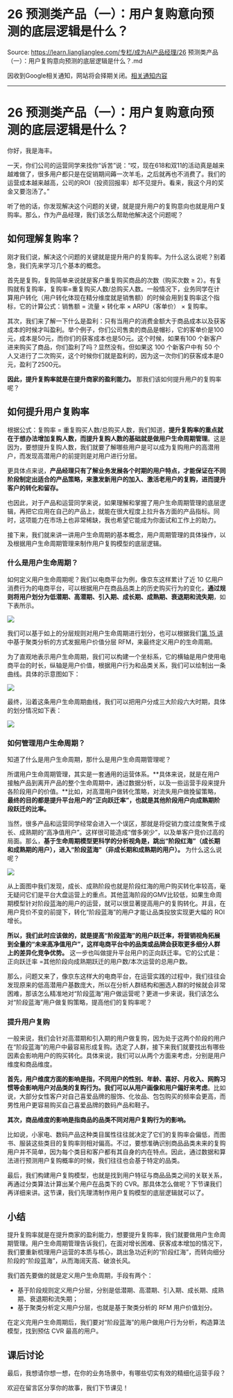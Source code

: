 # 26 预测类产品（一）：用户复购意向预测的底层逻辑是什么？ 

Source: https://learn.lianglianglee.com/专栏/成为AI产品经理/26 预测类产品（一）：用户复购意向预测的底层逻辑是什么？.md

因收到Google相关通知，网站将会择期关闭。[相关通知内容](https://lumendatabase.org/notices/44265620)

---

# 26 预测类产品（一）：用户复购意向预测的底层逻辑是什么？

你好，我是海丰。

一天，你们公司的运营同学来找你“诉苦”说：“哎，现在618和双11的活动真是越来越难做了，很多用户都只是在促销期间薅一次羊毛，之后就再也不消费了。我们的运营成本越来越高，公司的ROI（投资回报率）却不见提升。看来，我这个月的奖金又要泡汤了。”

听了他的话，你发现解决这个问题的关键，就是提升用户的复购意向也就是用户复购率。那么，作为产品经理，我们该怎么帮助他解决这个问题呢？

## 如何理解复购率？

刚才我们说，解决这个问题的关键就是提升用户的复购率。为什么这么说呢？别着急，我们先来学习几个基本的概念。

首先是复购，复购简单来说就是客户重复购买商品的次数（购买次数 ≥ 2）。有复购就有复购率，复购率=重复购买人数/总购买人数。一般情况下，业务同学在计算用户转化（用户转化体现在精分维度就是销售额）的时候会用到复购率这个指标，它的计算公式：销售额 = 流量 × 转化率 × ARPU（客单价） × 复购率。

其次，我们来了解一下什么是盈利：只有当用户的消费金额大于商品成本以及获客成本的时候才叫盈利。举个例子，你们公司售卖的商品是帽衫，它的客单价是100元，成本是50元，而你们的获客成本也是50元。这个时候，如果有100 个新客户进来购买了商品，你们盈利了吗？显然没有。但如果这 100 个新客户中有 50 个人又进行了二次购买，这个时候你们就是盈利的，因为这一次你们的获客成本是0元，盈利了2500元。

**因此，提升复购率就是在提升商家的盈利能力。** 那我们该如何提升用户的复购率呢？

## 如何提升用户复购率

根据公式：复购率 = 重复购买人数/总购买人数，我们知道，**提升复购率的重点就在于想办法增加复购人数，而提升复购人数的基础就是做用户生命周期管理**。这是因为，要想提升复购人数，我们就要了解哪些用户是可以成为复购用户的高潜用户，而发现高潜用户的前提则是对用户进行分层。

更具体点来说，**产品经理只有了解业务发展各个时期的用户特点，才能保证在不同阶段制定出适合的产品策略，来激发新用户的加入、激活老用户的复购，进而提升客户的转化和留存。**

也因此，对于产品和运营同学来说，如果理解和掌握了用户生命周期管理的底层逻辑，再把它应用在自己的产品上，就能在很大程度上拉升各方面的产品指标。同时，这项能力在市场上也非常稀缺，我也希望它能成为你面试和工作上的助力。

接下来，我们就来讲一讲用户生命周期的基本概念，用户周期管理的具体操作，以及根据用户生命周期管理来制作用户复购模型的底层逻辑。

### 什么是用户生命周期？

如何定义用户生命周期呢？我们以电商平台为例，像京东这样累计了近 10 亿用户消费行为的电商平台，可以根据用户在商品品类上的历史购买行为的变化，**通过规则将用户划分为低潜期、高潜期、引入期、成长期、成熟期、衰退期和流失期**，如下表所示。

![](assets/66b29858de4346bbbc7e24f8dcd5f076.jpg)

我们可以基于如上的分层规则对用户生命周期进行划分，也可以根据我们[第 15 讲](https://time.geekbang.org/column/article/333078)中基于聚类分析的方式发掘用户价值分层 RFM，来最终定义用户的生命周期。

为了直观地表示用户生命周期，我们可以构建一个坐标系，它的横轴是用户使用电商平台的时长，纵轴是用户价值，根据用户行为和品类关系，我们可以绘制出一条曲线。具体的示意图如下：

![](assets/e9fa28100d8d4e29a81a306b18ac928b.jpg)

最终，沿着这条用户生命周期曲线，我们可以把用户分成三大阶段六大时期，具体的划分情况如下表：

![](assets/a79153f7790c41c1aa25fc2b6d2d7071.jpg)

### 如何管理用户生命周期？

知道了什么是用户生命周期，那什么是用户生命周期管理呢？

所谓用户生命周期管理，其实是一套通用的运营体系。**具体来说，就是在用户接触产品到离开产品的整个生命周期中，通过数据分析，以及一些运营手段来提升各阶段用户的价值。**比如，对高潜用户做转化策略，对流失用户做挽留策略，**最终的目的都是提升平台用户的“正向跃迁率”，也就是其他阶段用户向成熟期阶段跃迁的比率。**

当然，很多产品和运营同学经常会进入一个误区，那就是将促销力度过度聚焦于成长、成熟期的“高净值用户”。这样很可能造成“僧多粥少”，以及单客户竞价过高的局面。那么，**基于生命周期模型更科学的分析视角是，跳出“阶段红海”（成长期和成熟期的用户），进入“阶段蓝海”（非成长期和成熟期的用户）。** 为什么这么说呢？

![](assets/a5e393a7a2114e06ba630dd4fd060531.jpg)

从上面图中我们发现，成长、成熟阶段也就是阶段红海的用户购买转化率较高，毫无疑问它们是平台大盘运营上的重点。其他蓝海阶段的GMV比较低，如果生命周期模型针对阶段蓝海的用户的运营，就可以很显著提高用户的复购转化。并且，在用户竞价不变的前提下，转化“阶段蓝海”的用户才能让品类投放实现更大幅的 ROI 增长。

**所以，我们此时应该做的，就是提高“阶段蓝海”的用户跃迁率，将营销视角拓展到全量的“未来高净值用户”，这样电商平台中的品类或品牌会获取更多细分人群上的差异化竞争优势。** 这一步也叫做提升平台用户的正向跃迁率。它的公式是：正向跃迁率 =其他阶段向成熟期跃迁的用户数/本次运营的总用户数。

那么，问题又来了，像京东这样大的电商平台，在运营实践的过程中，我们往往会发现原来的低高潜用户基数庞大，所以在分析人群结构和圈选人群的时候就会非常困难，那该怎么精准地对“阶段蓝海”用户做运营呢？更进一步来说，我们该怎么对“阶段蓝海”用户做复购策略，提高他们的复购率呢？

### 提升用户复购

一般来说，我们会针对高潜期和引入期的用户做复购，因为处于这两个阶段的用户在“阶段蓝海”的用户中最容易形成复购。选定了人群，接下来我们就要找出有哪些因素会影响用户的购买转化。具体来说，我们可以从两个方面来考虑，分别是用户维度和商品维度。

**首先，用户维度方面的影响是指，不同用户的性别、年龄、喜好、月收入、网购习惯等会影响用户对品类的复购行为。我们可以从用户画像和用户偏好来考虑**。比如说，大部分女性客户对自己喜爱品牌的服饰、化妆品、包包购买的频率会更高，而男性用户更容易购买自己喜爱品牌的数码产品和鞋子。

**其次，商品维度的影响是指商品的品类不同对用户复购行为的影响。**

比如说，小家电、数码产品这种类目属性往往就决定了它们的复购率会偏低，而图书、服装这些类目的复购率则相对偏高。不过，要想准确识别商品品类未来的复购用户并不简单，因为每个类目和客户都有其自身的内在特点。因此，通过数据和算法进行预测用户复购概率的时候，我们往往也会基于特定的品类。

最后，我们构建用户复购模型，也就是找到用户特征与商品品类之间的关联关系，再通过分类算法计算出某个用户在品类下的 CVR。那具体怎么做呢？下节课我们再详细来讲。这节课，我们先理清制作用户复购模型的底层逻辑就可以了。

## 小结

提升复购率就是在提升商家的盈利能力，想要提升复购率，我们就要做用户生命周期管理。用户生命周期管理告诉我们，在面对增长困难、获客成本增加的情况下，我们要重新梳理用户运营的本质与核心，跳出急功近利的“阶段红海”，而转向细分阶段的“阶段蓝海”，从而海阔天高、破浪长风。

我们首先要做的就是定义用户生命周期，手段有两个：

* 基于阶段规则定义用户分层，分别是低潜期、高潜期、引入期、成长期、成熟期、衰退期和流失期；
* 基于聚类分析定义用户分层，也就是基于聚类分析的 RFM 用户价值划分。

在定义完用户生命周期后，我们要对“阶段蓝海”的用户做用户行为分析，构造算法模型，找到预估 CVR 最高的用户。

## 课后讨论

最后，我想请你想一想，在你的业务场景中，有哪些切实有效的精细化运营手段？

欢迎在留言区分享你的故事，我们下节课见！